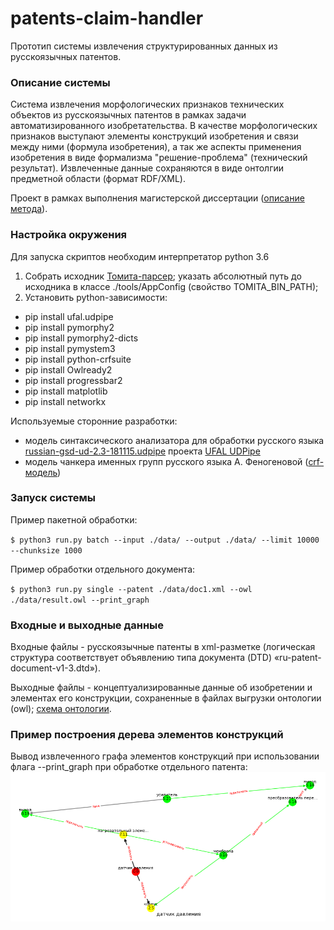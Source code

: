 # patents-claim-handler
Прототип системы извлечения структурированных данных из русскоязычных патентов.

### Описание системы

Система извлечения морфологических признаков технических объектов из русскоязычных патентов в рамках задачи автоматизированного изобретательства. В качестве морфологических признаков выступают элементы конструкций изобретения и связи между ними (формула изобретения), а так же аспекты применения изобретения в виде формализма "решение-проблема" (технический результат). Извлеченные данные сохраняются в виде онтолгии предметной области (формат RDF/XML).

Проект в рамках выполнения магистерской диссертации ([описание метода](https://yadi.sk/i/5XddTZFEZWUHHQ)).

### Настройка окружения
Для запуска скриптов необходим интерпретатор python 3.6

1. Собрать исходник [Томита-парсер](https://github.com/yandex/tomita-parser); 
   указать абсолютный путь до исходника в классе ./tools/AppConfig (свойство TOMITA_BIN_PATH);
2. Установить python-зависимости:
- pip install ufal.udpipe
- pip install pymorphy2
- pip install pymorphy2-dicts
- pip install pymystem3
- pip install python-crfsuite
- pip install Owlready2
- pip install progressbar2
- pip install matplotlib
- pip install networkx

Используемые сторонние разработки:
- модель синтаксического анализатора для обработки русского языка [russian-gsd-ud-2.3-181115.udpipe](https://lindat.mff.cuni.cz/repository/xmlui/handle/11234/1-2898) проекта [UFAL UDPipe](http://ufal.mff.cuni.cz/udpipe)
- модель чанкера именных групп русского языка А. Феногеновой ([crf-модель](http://web-corpora.net/wsgi/chunker.wsgi/npchunker/npchunker/))

### Запуск системы
Пример пакетной обработки:

`$ python3 run.py batch --input ./data/ --output ./data/ --limit 10000 --chunksize 1000`

Пример обработки отдельного документа:

`$ python3 run.py single --patent ./data/doc1.xml --owl ./data/result.owl --print_graph`

### Входные и выходные данные
Входные файлы - русскоязычные патенты в xml-разметке (логическая структура соответствует объявлению типа документа (DTD) «ru-patent-document-v1-3.dtd»).

Выходные файлы - концептуализированные данные об изобретении и элементах его конструкции, сохраненные в файлах выгрузки онтологии (owl); [схема онтологии](external/ood_template_v2.0.owl).

### Пример построения дерева элементов конструкций

Вывод извлеченного графа элементов конструкций при использовании флага --print_graph при обработке отдельного патента:
![](external/sample.png)
